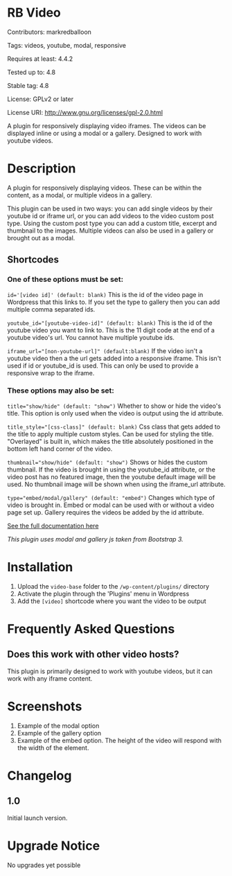 # RB Video 
Contributors: markredballoon

Tags: videos, youtube, modal, responsive

Requires at least: 4.4.2

Tested up to: 4.8

Stable tag: 4.8

License: GPLv2 or later

License URI: http://www.gnu.org/licenses/gpl-2.0.html


A plugin for responsively displaying video iframes. The videos can be displayed inline or using a modal or a gallery.
Designed to work with youtube videos.

# Description 
A plugin for responsively displaying videos. These can be within the content, as a modal, or multiple videos in a gallery.

This plugin can be used in two ways: you can add single videos by their youtube id or iframe url, or you can add videos to the video custom post type. Using the custom post type you can add a custom title, excerpt and thumbnail to the images. Multiple videos can also be used in a gallery or brought out as a modal.

## Shortcodes

### One of these options must be set:

`id='[video id]' (default: blank)`
This is the id of the video page in Wordpress that this links to. If you set the type to gallery then you can add multiple comma separated ids.

`youtube_id="[youtube-video-id]" (default: blank)`
This is the id of the youtube video you want to link to. This is the 11 digit code at the end of a youtube video's url. You cannot have multiple youtube ids. 

`iframe_url="[non-youtube-url]" (default:blank)`
If the video isn't a youtube video then a the url gets added into a responsive iframe. This isn't used if id or youtube_id is used. This can only be used to provide a responsive wrap to the iframe.

### These options may also be set:

`title="show/hide" (default: "show")`
Whether to show or hide the video's title. This option is only used when the video is output using the id attribute.

`title_style="[css-class]" (default: blank)`
Css class that gets added to the title to apply multiple custom styles. Can be used for styling the title. "Overlayed" is built in, which makes the title absolutely positioned in the bottom left hand corner of the video.

`thumbnail="show/hide" (default: "show")`
Shows or hides the custom thumbnail. If the video is brought in using the youtube_id attribute, or the video post has no featured image, then the youtube default image will be used. No thumbnail image will be shown when using the iframe_url attribute.

`type="embed/modal/gallery" (default: "embed")`
Changes which type of video is brought in. Embed or modal can be used with or without a video page set up. Gallery requires the videos be added by the id attribute.

[See the full documentation here](https://docs.google.com/document/d/1fUWAj2Yi6I0uLRp8ZyK2DwVdmiFEc0sY5Kb-TTzi3G4/edit?usp=sharing)

_This plugin uses modal and gallery js taken from Bootstrap 3._

# Installation 
1. Upload the `video-base` folder to the `/wp-content/plugins/` directory
1. Activate the plugin through the 'Plugins' menu in Wordpress
1. Add the `[video]` shortcode where you want the video to be output

# Frequently Asked Questions 
## Does this work with other video hosts? 

This plugin is primarily designed to work with youtube videos, but it can work with any iframe content.

# Screenshots 
1. Example of the modal option
2. Example of the gallery option
3. Example of the embed option. The height of the video will respond with the width of the element.

# Changelog

## 1.0
Initial launch version.

# Upgrade Notice

No upgrades yet possible 